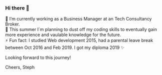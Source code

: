 ### Hi there 👋

🔭 I’m currently working as a Business Manager at an Tech Consultancy Broker. 
<br>🌱 This summer I´m planning to dust off my coding skills to eventually gain more experience and vaulable knowledge for the future.
<br>⚡ Fun fact: I studied Web development 2015, had a parental leave break between Oct 2016 and Feb 2019. I got my diploma 2019 ✨

Looking forward to this journey! 

Cheers, Steph

<!--
**stephaniedelpilar/stephaniedelpilar** is a ✨ _special_ ✨ repository because its `README.md` (this file) appears on your GitHub profile.

Here are some ideas to get you started:

- 🔭 I’m currently working on ...
- 🌱 I’m currently learning ...
- 👯 I’m looking to collaborate on ...
- 🤔 I’m looking for help with ...
- 💬 Ask me about ...
- 📫 How to reach me: ...
- 😄 Pronouns: ...
- ⚡ Fun fact: ...
-->

